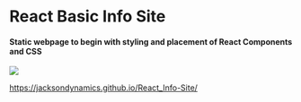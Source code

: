 # React Basic Info Site

#### Static webpage to begin with styling and placement of React Components and CSS

<img src="../images/ScreenShot.png">

https://jacksondynamics.github.io/React_Info-Site/
